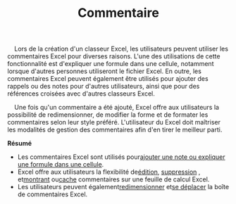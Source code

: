 ﻿---
title: Commentaire
second_title: Aspose.Cells Cloud Documen
type: docs
url: /fr/comments/
aliases: [/working-with-comments/]
keywords: REST API, spreadsheets, excel, comment
description: "Cells.Cloud API pour Excel fonctionnent : les commentaires fonctionnent"
weight: 100
kwords: Excel, Office Cloud, REST API, Feuille de calcul, PDF, CSV, Json, Markdwon, Commentaires
---
&nbsp;&nbsp;&nbsp;&nbsp;Lors de la création d'un classeur Excel, les utilisateurs peuvent utiliser les commentaires Excel pour diverses raisons. L'une des utilisations de cette fonctionnalité est d'expliquer une formule dans une cellule, notamment lorsque d'autres personnes utiliseront le fichier Excel. En outre, les commentaires Excel peuvent également être utilisés pour ajouter des rappels ou des notes pour d'autres utilisateurs, ainsi que pour des références croisées avec d'autres classeurs Excel.

&nbsp;&nbsp;&nbsp;&nbsp;Une fois qu'un commentaire a été ajouté, Excel offre aux utilisateurs la possibilité de redimensionner, de modifier la forme et de formater les commentaires selon leur style préféré. L'utilisateur du Excel doit maîtriser les modalités de gestion des commentaires afin d'en tirer le meilleur parti.

**Résumé**

-  Les commentaires Excel sont utilisés pour[ajouter une note ou expliquer une formule dans une cellule](/cells/fr/comments/add/).
-  Excel offre aux utilisateurs la flexibilité de[édition](/cells/fr/comments/update/), [suppression](/cells/fr/comments/delete/) , et[montrant](/cells/fr/comments/get/) ou[cache](/cells/fr/comments/update/) commentaires sur une feuille de calcul Excel.
-  Les utilisateurs peuvent également[redimensionner](/cells/fr/comments/update/) et[se déplacer](/cells/fr/comments/update/) la boîte de commentaires Excel.
